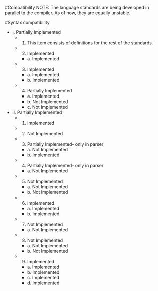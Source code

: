 #Compatibility
NOTE: The language standards are being developed in parallel to the compiler. As of now, they are equally unstable.

#Syntax compatibility
- I. Partially Implemented
	- 1. This item consists of definitions for the rest of the standards.
	- 2. Implemented
		- a. Implemented
	- 3. Implemented
		- a. Implemented
		- b. Implemented
	- 4. Partially Implemented
		- a. Implemented
		- b. Not Implemented
		- c. Not Implemented
- II. Partially Implemented
	- 1. Implemented
	- 2. Not Implemented
	- 3. Partially Implemented- only in parser
		- a. Not Implemented
		- b. Implemented
	- 4. Partially Implemented- only in parser
		- a. Not Implemented
	- 5. Not Implemented
		- a. Not Implemented
		- b. Not Implemented
	- 6. Implemented
		- a. Implemented
		- b. Implemented
	- 7. Not Implemented
		- a. Not Implemented
	- 8. Not Implemented
		- a. Not Implemented
		- b. Not Implemented
	- 9. Implemented
		- a. Implemented
		- b. Implemented
		- c. Implemented
		- d. Implemented

